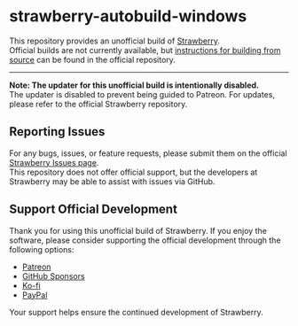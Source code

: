 # strawberry-autobuild-windows

This repository provides an unofficial build of [Strawberry](https://github.com/strawberrymusicplayer/strawberry).  
Official builds are not currently available, but [instructions for building from source](https://github.com/strawberrymusicplayer/strawberry#wrench-compiling-from-source) can be found in the official repository.

---

**Note: The updater for this unofficial build is intentionally disabled.**  
The updater is disabled to prevent being guided to Patreon. For updates, please refer to the official Strawberry repository.

## Reporting Issues

For any bugs, issues, or feature requests, please submit them on the official [Strawberry Issues page](https://github.com/strawberrymusicplayer/strawberry/issues).  
This repository does not offer official support, but the developers at Strawberry may be able to assist with issues via GitHub.

## Support Official Development

Thank you for using this unofficial build of Strawberry. If you enjoy the software, please consider supporting the official development through the following options:

- [Patreon](https://www.patreon.com/jonaskvinge)
- [GitHub Sponsors](https://github.com/sponsors/jonaski)
- [Ko-fi](https://ko-fi.com/jonaskvinge)
- [PayPal](https://paypal.me/jonaskvinge)

Your support helps ensure the continued development of Strawberry.
